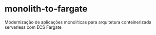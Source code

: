# monolith-to-fargate
Modernização de aplicações monolíticas para arquitetura conteinerizada serverless com ECS Fargate
